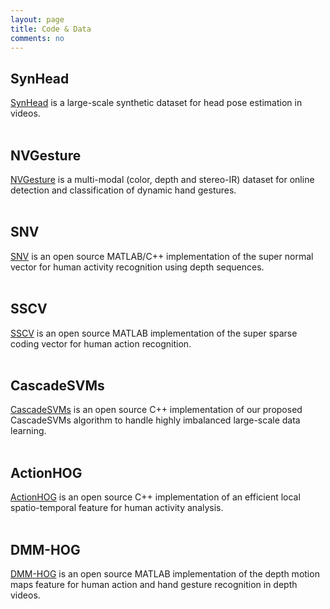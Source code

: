 ```yaml
---
layout: page
title: Code & Data
comments: no
---
```


## SynHead

[SynHead](https://research.nvidia.com/publication/dynamic-facial-analysis-bayesian-filtering-recurrent-neural-networks) is a large-scale synthetic dataset for head pose estimation in videos. 
<br><br>

## NVGesture

[NVGesture](https://research.nvidia.com/publication/online-detection-and-classification-dynamic-hand-gestures-recurrent-3d-convolutional) is a multi-modal (color, depth and stereo-IR) dataset for online detection and classification of dynamic hand gestures.
<br><br>

## SNV

[SNV](https://github.com/xiaodongyang/SNV) is an open source MATLAB/C++ implementation of the super normal vector for human activity recognition using depth sequences.
<br><br>

## SSCV

[SSCV](https://github.com/xiaodongyang/SSCV) is an open source MATLAB implementation of the super sparse coding vector for human action recognition.
<br><br>

## CascadeSVMs

[CascadeSVMs](https://github.com/xiaodongyang/CascadeSVMs) is an open source C++ implementation of our proposed CascadeSVMs algorithm to handle highly imbalanced large-scale data learning.
<br><br>

## ActionHOG

[ActionHOG](https://github.com/xiaodongyang/ActionHOG) is an open source C++ implementation of an efficient local spatio-temporal feature for human activity analysis.
<br><br>

## DMM-HOG

[DMM-HOG](/code/dmm-hog) is an open source MATLAB implementation of the depth motion maps feature for human action and hand gesture recognition in depth videos. 
